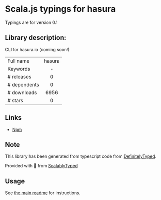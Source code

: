 
# Scala.js typings for hasura

Typings are for version 0.1

## Library description:
CLI for hasura.io (coming soon!)

|                    |                 |
| ------------------ | :-------------: |
| Full name          | hasura |
| Keywords           | - |
| # releases         | 0 |
| # dependents       | 0 |
| # downloads        | 6956 |
| # stars            | 0 |

## Links
- [Npm](https://www.npmjs.com/package/hasura)
    


## Note
This library has been generated from typescript code from [DefinitelyTyped](https://definitelytyped.org).

Provided with :purple_heart: from [ScalablyTyped](https://github.com/oyvindberg/ScalablyTyped)

## Usage
See [the main readme](../../readme.md) for instructions.


